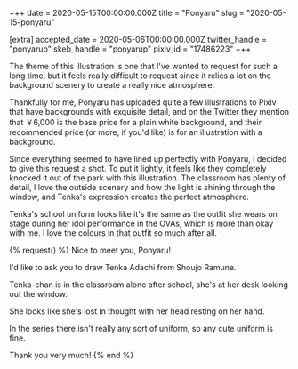 +++
date = 2020-05-15T00:00:00.000Z
title = "Ponyaru"
slug = "2020-05-15-ponyaru"

[extra]
accepted_date = 2020-05-06T00:00:00.000Z
twitter_handle = "ponyarup"
skeb_handle = "ponyarup"
pixiv_id = "17486223"
+++

The theme of this illustration is one that I've wanted to request for such a long time, but it feels really difficult to request since it relies a lot on the background scenery to create a really nice atmosphere. 

Thankfully for me, Ponyaru has uploaded quite a few illustrations to Pixiv that have backgrounds with exquisite detail, and on the Twitter they mention that ￥6,000 is the base price for a plain white background, and their recommended price (or more, if you'd like) is for an illustration with a background.

Since everything seemed to have lined up perfectly with Ponyaru, I decided to give this request a shot. To put it lightly, it feels like they completely knocked it out of the park with this illustration. The classroom has plenty of detail, I love the outside scenery and how the light is shining through the window, and Tenka's expression creates the perfect atmosphere.

Tenka's school uniform looks like it's the same as the outfit she wears on stage during her idol performance in the OVAs, which is more than okay with me. I love the colours in that outfit so much after all.

{% request() %}
Nice to meet you, Ponyaru!

I'd like to ask you to draw Tenka Adachi from Shoujo Ramune.

Tenka-chan is in the classroom alone after school, she's at her desk looking out the window.

She looks like she's lost in thought with her head resting on her hand.

In the series there isn't really any sort of uniform, so any cute uniform is fine.

Thank you very much!
{% end %}